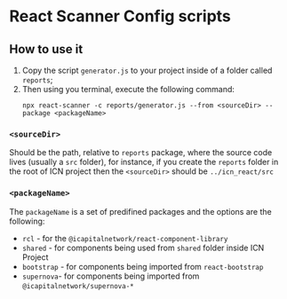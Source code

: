 # React Scanner Config scripts

## How to use it
1. Copy the script `generator.js` to your project inside of a folder called `reports`;
2. Then using you terminal, execute the following command:
   ```
   npx react-scanner -c reports/generator.js --from <sourceDir> --package <packageName>
   ```

### `<sourceDir>`
Should be the path, relative to `reports` package, where the source code lives (usually a `src` folder), for instance, if you create the `reports` folder in the root of ICN project then the `<sourceDir>` should be `../icn_react/src`

### `<packageName>`
The `packageName` is a set of predifined packages and the options are the following:
- `rcl` - for the `@icapitalnetwork/react-component-library`
- `shared` - for components being used from `shared` folder inside ICN Project
- `bootstrap` - for components being imported from `react-bootstrap`
- `supernova`- for components being imported from `@icapitalnetwork/supernova-*`
